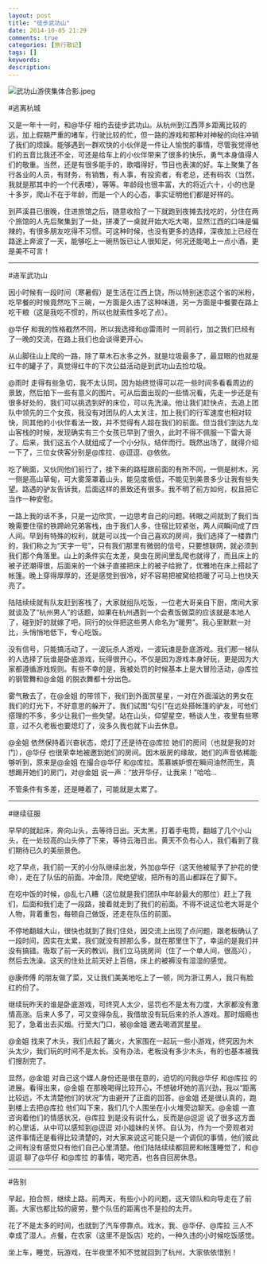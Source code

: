 ```yaml
---
layout: post
title: "徒步武功山"
date: 2014-10-05 21:29
comments: true
categories: [旅行散记]
tags: []
keywords: 
description: 
---
```

![武功山游侠集体合影.jpeg](http://upload-images.jianshu.io/upload_images/15016-f7c1d4ee35d7bc6f.jpeg)

#逃离杭城

又是一年十一时，和@华仔 相约去徒步武功山。从杭州到江西萍乡距离比较的远，加上假期严重的堵车，行驶比较的忙，但一路的游戏和那种对神秘的向往冲销了我们的烦躁。能够遇到一群欢快的小伙伴是一件让人愉悦的事情，尽管我觉得他们的五音比我还不全，可还是给车上的小伙伴带来了很多的快乐，勇气本身值得人们的敬重。当然，还是有很多能手的，歌唱得好，节目也表演的好。车上聚集了各行各业的人员，有财务，有销售，有人事，有投资者，有老总，还有码农（当然，我就是那其中的一个代表喽），等等。年龄段也很丰富，大的将近六十，小的也是十多岁，爬山不在于年龄，而是一个人的心态，事实证明他们都是好样的。

到芦溪县已很晚，住进旅馆之后，随意收拾了一下就跑到夜摊去找吃的，分住在两个旅馆的人先后聚集到了一处，拼凑了一桌就开始大吃大喝，显然江西的口味是偏辣的，有很多朋友吃得不习惯。可这种时候，也没有更多的选择，深夜加上已经在路途上奔波了一天，能够吃上一碗热饭已让人很知足，何况还能喝上一点小酒，更是美不可言！

<!--more-->
---

#进军武功山

因小时候有一段时间（寒暑假）是生活在江西上饶，所以特别迷恋这个省的米粉，吃早餐的时候竟然吃下三碗，一方面是久违了这种味道，另一方面是中餐要在路上吃干粮（这是我吃不惯的，所以也就索性多吃了点）。

@华仔 和我的性格截然不同，所以我选择和@雷雨时 一同前行，加之我们已经有了一晚的交流，在路上我们也会谈得更开心。

从山脚往山上爬的一路，除了草木石水多之外，就是垃圾最多了，最显眼的也就是红牛的罐子了，真觉得红牛的下次公益活动是到武功山去捡垃圾。

@雨时 走得有些急切，我不太认同，因为始终觉得可以花一些时间多看看周边的景致，然后拍下一些有意义的图片。可从后面出现的一些情况看，先走一步还是有很多好处的，我们可以挑选到好的床位，可以先洗澡。他让我们赶快点，去追上团队中领先的三个女孩，我没有对团队的人太关注，加上我们的行军速度也相对较快，同其他的小伙伴看法一致，并不觉得有人超在我们的前面。但当我们到达九龙山客栈的时候，发现确实有三个女孩已早到了很久，此时不得不佩服一下雷大哥了。后来，我们这五个人就组成了一个小分队，结伴而行。既然出场了，就得介绍一下了，三位女侠客分别是@库拉、@逗逗、@依依。

吃了碗面，又伙同他们前行了，接下来的路程跟前面的有所不同，一侧是树木，另一侧是高山草甸，可大雾笼罩着山头，能见度极低，不能见到美景多少让我有些失望。路遇的驴友告诉我，后面这样的景致还有很多。我不明了前方如何，权且把它当作一种安慰。

一路上我的话不多，只是一边欣赏，一边思考自己的问题。转眼之间就到了我们当晚需要住宿的铁蹄岭兄弟客栈，由于我们人多，住宿比较紧张，两人间瞬间成了四人间。早到有特殊的权利，就是可以找一个自己喜欢的房间，我们选择了一楼靠门的，我们称之为“天字一号”，只有我们那里有微弱的信号，只要想联网，就必须到我们那个角落里。山上的条件实在太差，臭虫在房间里乱爬也就得了，而且床上的被子还潮得很，后面来的一个妹子直接把床上的被子给掀了，优雅地在床上搭起了帐篷。晚上穿得厚厚的，还是感觉到很冷，好不容易把被窝给捂暖了可马上也快天亮了。

陆陆续续就有队友赶到客栈了，大家就组队吃饭，一位老大哥亲自下厨，席间大家就谈及了“杭州男人”的话题，如果在杭州遇到一个会煮饭做菜的应该就是本地人了，碰到好的就嫁了吧，同行的伙伴把这些男人命名为“暖男”。我心里默默一对比，头悄悄地低下，专心吃饭。

没有信号，只能搞活动了，一波玩杀人游戏，一波玩谁是卧底游戏。我们那一梯队的人选择了玩谁是卧底游戏，玩得很开心，不仅是因为游戏本身好玩，更是因为大家都遵循游戏规则。有些不幸的是，我被处罚的时候基本上是大冒险活动，@库拉 的钢管舞和@金姐 的脱衣舞都十分出色。

雾气散去了，在@金姐 的带领下，我们到外面赏星星，一对在外面溜达的男女在我们的灯光下，不好意思的躲开了。我们试图“勾引”在远处搭帐篷的驴友，可他们搭理的不多，多少让我们一些失望。站在山头，仰望星空，畅谈人生，夜里有些寒意，过不久老板也要熄灯了，没多久我也就下山去休息。

@金姐 依然保持着兴奋状态，熄灯了还是待在@库拉 她们的房间（也就是我的对门），@华仔 也很荣幸地被邀到她们的房间。因木板房的缘故，她们的声音依稀能够听到，原来是@金姐 在撮合@华仔 和@库拉。羡慕嫉妒恨在瞬间油然而生，真想踢开她们的房门，对@金姐 说一声：“放开华仔，让我来！”哈哈...

不管条件有多差，还是睡着了，可能就是太累了。

---
#继续征服

早早的就起床，奔向山头，去等待日出。天太黑，打着手电筒，翻越了几个小山头，在一处较高的山头停了下来，等待云海日出。黄天不负有心人，我们看到了我们期待已久的美丽景色。

吃了早点，我们前一天的小分队继续出发，外加@华仔（这天他被赋予了护花的使命），走在了队伍的前面。冲金顶，爬绝望坡，把所有的高山都踩在了脚下。

在吃中饭的时候，@乱七八糟（这位就是我们团队中年龄最大的那位）赶上了我们，后面和我们走了一段路，接着就走到了我们的前面。不得不说这位老大哥是个人物，背着重包，每顿自己做饭，还走在队伍的前面。

不停地翻越大山，很快也就到了我们住处，因交流上出现了点问题，跟老板确认了一段时间，因实在太累，我们就没有顾那么多，就在那里住下了，幸运的是我们并没有搞错。吸取了前一天的教训，我们立马挑房间（住了一个单人间，很高兴），然后去洗澡。这天的住处比前天好上百倍，床上的被褥没有湿湿的感觉。

@康师傅 的朋友做了菜，又让我们美美地吃上了一顿，同为浙江男人，我只有脸红的份了。

继续玩昨天的谁是卧底游戏，可终究人太少，惩罚也不是太有力度，大家都没有激情高涨。后来人多了，可又变得杂乱，我借故没有玩后来的杀人游戏。那时烟瘾也犯了，急着出去买烟。行至大门口，被@金姐 邀去喝酒赏星星。

@金姐 找来了木头，我们点起了篝火，大家围在一起玩一些小游戏，终究因为木头太少，我们玩的时间不是太长。没有办法，老板没有多少木头，有的也基本被我们搜刮完了。

显然，@金姐 对自己这个媒人身份还是很在意的，迫切的问我@华仔 和@库拉 的进展。看得出来，@金姐 在那晚喝得比较开心，不想破坏她的高兴劲，我以“距离比较远，不太清楚他们的状况”为由避开了正面的回答。@金姐 还是很认真的，跑到楼上去把@库拉 他们叫下来，我们几个人围坐在小火堆旁边聊天。@金姐 一直咨询着他们的情感状况，@库拉 到是没有说什么，反而是@逗逗 说了很多这方面的心里话，从中可以感知到@逗逗 对小姐妹的关怀。自认为，作为一个旁观者对这件事情还是看得比较清楚的，对大家来说这可能只是一个调侃的事情，他们彼此之间有没有感觉只有他们自己心里清楚。他们陆陆续续都回房和帐篷睡觉了，和@逗逗 聊了@华仔 和@库拉 的事情，喝完酒，也各自回房休息。

---
#告别

早起，拍合照，继续上路。前两天，有些小小的问题，这天领队和向导走在了前面。大家也都比较的疲劳，整个队伍的距离也不是拉的太开。

花了不是太多的时间，也就到了汽车停靠点。戏水，我、@华仔、@库拉 三人不幸成了湿人。点餐，在农家（这里不是饭店）吃的，一种久违的小时候吃饭感觉。

坐上车，睡觉，玩游戏，在半夜里不知不觉就回到了杭州，大家依依惜别！